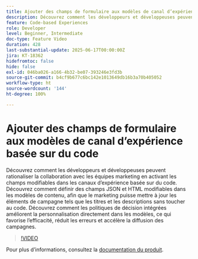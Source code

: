 ```yaml
---
title: Ajouter des champs de formulaire aux modèles de canal d’expérience basée sur du code
description: Découvrez comment les développeurs et développeuses peuvent rationaliser la collaboration avec les équipes marketing en activant les champs modifiables dans les canaux d’expérience basée sur du code. Découvrez comment définir des champs JSON et HTML modifiables dans les modèles de contenu, afin que le marketing puisse mettre à jour les éléments de campagne tels que les titres et les descriptions sans toucher au code. Découvrez comment les politiques de décision intégrées améliorent la personnalisation directement dans les modèles, ce qui favorise l’efficacité, réduit les erreurs et accélère la diffusion des campagnes.
feature: Code-based Experiences
role: Developer
level: Beginner, Intermediate
doc-type: Feature Video
duration: 428
last-substantial-update: 2025-06-17T00:00:00Z
jira: KT-18362
hidefromtoc: false
hide: false
exl-id: 046ba026-a166-4b32-be07-393246e3fd3b
source-git-commit: b4cf9b677c6bc142e1013649db16b3a70b405052
workflow-type: ht
source-wordcount: '144'
ht-degree: 100%

---
```


# Ajouter des champs de formulaire aux modèles de canal d’expérience basée sur du code

Découvrez comment les développeurs et développeuses peuvent rationaliser la collaboration avec les équipes marketing en activant les champs modifiables dans les canaux d’expérience basée sur du code. Découvrez comment définir des champs JSON et HTML modifiables dans les modèles de contenu, afin que le marketing puisse mettre à jour les éléments de campagne tels que les titres et les descriptions sans toucher au code. Découvrez comment les politiques de décision intégrées améliorent la personnalisation directement dans les modèles, ce qui favorise l’efficacité, réduit les erreurs et accélère la diffusion des campagnes.

>[!VIDEO](https://video.tv.adobe.com/v/3463990/?learn=on&enablevpops)

Pour plus d’informations, consultez la [documentation du produit](https://experienceleague.adobe.com/fr/docs/journey-optimizer/using/channels/code-based-experience/create-code-based-experiences/code-based-form-fields).

